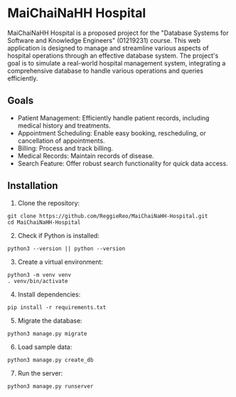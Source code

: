 # MaiChaiNaHH Hospital
MaiChaiNaHH Hospital is a proposed project for the "Database Systems for 
Software and Knowledge Engineers" (01219231) course. This web application is 
designed to manage and streamline various aspects of hospital operations through 
an effective database system. The project's goal is to simulate a real-world 
hospital management system, integrating a comprehensive database to handle various 
operations and queries efficiently.


## Goals
- Patient Management: Efficiently handle patient records, including medical history and treatments.
- Appointment Scheduling: Enable easy booking, rescheduling, or cancellation of appointments.
- Billing: Process and track billing.
- Medical Records: Maintain records of disease.
- Search Feature: Offer robust search functionality for quick data access.

## Installation

1) Clone the repository:
```
git clone https://github.com/ReggieReo/MaiChaiNaHH-Hospital.git
cd MaiChaiNaHH-Hospital
```
2) Check if Python is installed:
```
python3 --version || python --version
```
3) Create a virtual environment:
```
python3 -m venv venv
. venv/bin/activate
```
4) Install dependencies:
```
pip install -r requirements.txt
```
5) Migrate the database:
```
python3 manage.py migrate
```
6) Load sample data:
```
python3 manage.py create_db
```
7) Run the server:
```
python3 manage.py runserver
```
